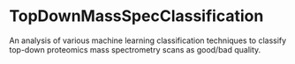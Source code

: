 # TopDownMassSpecClassification
An analysis of various machine learning classification techniques to classify top-down proteomics mass spectrometry scans as good/bad quality.
